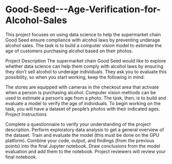 # Good-Seed---Age-Verification-for-Alcohol-Sales
This project focuses on using data science to help the supermarket chain Good Seed ensure compliance with alcohol laws by preventing underage alcohol sales. The task is to build a computer vision model to estimate the age of customers purchasing alcohol based on their photos.

Project Description
The supermarket chain Good Seed would like to explore whether data science can help them comply with alcohol laws by ensuring they don’t sell alcohol to underage individuals. They ask you to evaluate this possibility, so when you start working, keep the following in mind:

The stores are equipped with cameras in the checkout area that activate when a person is purchasing alcohol.
Computer vision methods can be used to estimate a person’s age from a photo.
The task, then, is to build and evaluate a model to verify the age of individuals.
To begin working on the task, you will have a dataset of people’s photos with their indicated ages.
Project Instructions

Complete a questionnaire to verify your understanding of the project description.
Perform exploratory data analysis to get a general overview of the dataset.
Train and evaluate the model (this must be done on the GPU platform).
Combine your code, output, and findings (from the previous points) into the final Jupyter notebook.
Draw conclusions from the model evaluation and add them to the notebook.
Project reviewers will review your final notebook.
